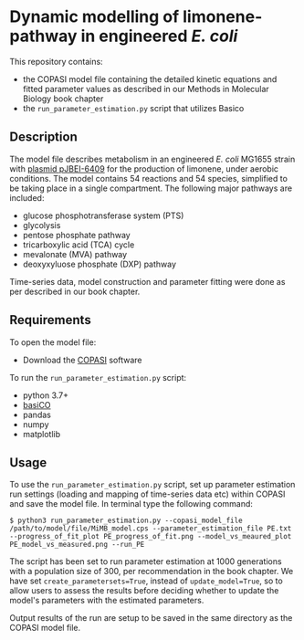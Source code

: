 # Dynamic modelling of limonene-pathway in engineered *E. coli*

This repository contains:
- the COPASI model file containing the detailed kinetic equations and fitted parameter values as described in our Methods in Molecular Biology book chapter
- the `run_parameter_estimation.py` script that utilizes Basico

## Description
The model file describes metabolism in an engineered *E. coli* MG1655 strain with [plasmid pJBEI-6409](https://www.addgene.org/47048/) for the production of limonene, under aerobic conditions. The model contains 54 reactions and 54 species, simplified to be taking place in a single compartment. The following major pathways are included:
- glucose phosphotransferase system (PTS)
- glycolysis
- pentose phosphate pathway
- tricarboxylic acid (TCA) cycle
- mevalonate (MVA) pathway
- deoxyxyluose phosphate (DXP) pathway

Time-series data, model construction and parameter fitting were done as per described in our book chapter.

## Requirements
To open the model file:
- Download the [COPASI](http://copasi.org/) software

To run the `run_parameter_estimation.py` script:
- python 3.7+
- [basiCO](https://basico.readthedocs.io/en/latest/)
- pandas
- numpy
- matplotlib

## Usage
To use the `run_parameter_estimation.py` script, set up parameter estimation run settings (loading and mapping of time-series data etc) within COPASI and save the model file. In terminal type the following command:
```shell
$ python3 run_parameter_estimation.py --copasi_model_file /path/to/model/file/MiMB_model.cps --parameter_estimation_file PE.txt --progress_of_fit_plot PE_progress_of_fit.png --model_vs_meaured_plot PE_model_vs_measured.png --run_PE
```

The script has been set to run parameter estimation at 1000 generations with a population size of 300, per recommendation in the book chapter. We have set `create_parametersets=True`, instead of `update_model=True`, so to allow users to assess the results before deciding whether to update the model's parameters with the estimated parameters. 

Output results of the run are setup to be saved in the same directory as the COPASI model file.